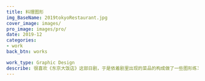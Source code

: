 ```yaml
---
title: 料理图形
img_BaseName: 2019tokyoRestaurant.jpg
cover_image: images/
pro_image: images/pro/
date: 2019-12 
categories:
- work
back_btn: works

work_type: Graphic Design
describe: 很喜欢《东京大饭店》这部日剧，于是依着剧里出现的菜品的构成做了一些图形练习。
---
```


<a href="https://waterpatch.oss-cn-guangzhou.aliyuncs.com/2019-tokyoRestaurant/01-tuya.jpg" class="fancybox" data-fancybox="gallery"><img src="https://waterpatch.oss-cn-guangzhou.aliyuncs.com/2019-tokyoRestaurant/01-tuya.jpg" alt="" class="content-a-img"></a><a href="https://waterpatch.oss-cn-guangzhou.aliyuncs.com/2019-tokyoRestaurant/02-tuya.jpg" class="fancybox" data-fancybox="gallery"><img src="https://waterpatch.oss-cn-guangzhou.aliyuncs.com/2019-tokyoRestaurant/02-tuya.jpg" alt="" class="content-a-img"></a><a href="https://waterpatch.oss-cn-guangzhou.aliyuncs.com/2019-tokyoRestaurant/03-tuya.jpg" class="fancybox" data-fancybox="gallery"><img src="https://waterpatch.oss-cn-guangzhou.aliyuncs.com/2019-tokyoRestaurant/03-tuya.jpg" alt="" class="content-a-img"></a><a href="https://waterpatch.oss-cn-guangzhou.aliyuncs.com/2019-tokyoRestaurant/04-tuya.jpg" class="fancybox" data-fancybox="gallery"><img src="https://waterpatch.oss-cn-guangzhou.aliyuncs.com/2019-tokyoRestaurant/04-tuya.jpg" alt="" class="content-a-img"></a><a href="https://waterpatch.oss-cn-guangzhou.aliyuncs.com/2019-tokyoRestaurant/05-tuya.jpg" class="fancybox" data-fancybox="gallery"><img src="https://waterpatch.oss-cn-guangzhou.aliyuncs.com/2019-tokyoRestaurant/05-tuya.jpg" alt="" class="content-a-img"></a><a href="https://waterpatch.oss-cn-guangzhou.aliyuncs.com/2019-tokyoRestaurant/06-tuya.jpg" class="fancybox" data-fancybox="gallery"><img src="https://waterpatch.oss-cn-guangzhou.aliyuncs.com/2019-tokyoRestaurant/06-tuya.jpg" alt="" class="content-a-img"></a><a href="https://waterpatch.oss-cn-guangzhou.aliyuncs.com/2019-tokyoRestaurant/07-tuya.jpg" class="fancybox" data-fancybox="gallery"><img src="https://waterpatch.oss-cn-guangzhou.aliyuncs.com/2019-tokyoRestaurant/07-tuya.jpg" alt="" class="content-a-img"></a><a href="https://waterpatch.oss-cn-guangzhou.aliyuncs.com/2019-tokyoRestaurant/08-tuya.jpg" class="fancybox" data-fancybox="gallery"><img src="https://waterpatch.oss-cn-guangzhou.aliyuncs.com/2019-tokyoRestaurant/08-tuya.jpg" alt="" class="content-a-img"></a>

